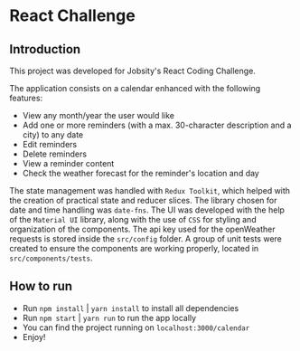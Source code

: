 # React Challenge

## Introduction

This project was developed for Jobsity's React Coding Challenge.

The application consists on a calendar enhanced with the following features:

- View any month/year the user would like
- Add one or more reminders (with a max. 30-character description and a city) to any date
- Edit reminders
- Delete reminders
- View a reminder content
- Check the weather forecast for the reminder's location and day

The state management was handled with `Redux Toolkit`, which helped with the creation of practical state and reducer slices. The library chosen for date and time handling was `date-fns`. The UI was developed with the help of the `Material UI` library, along with the use of `CSS` for styling and organization of the components. The api key used for the openWeather requests is stored inside the `src/config` folder. A group of unit tests were created to ensure the components are working properly, located in `src/components/tests`.

## How to run

- Run `npm install` | `yarn install` to install all dependencies
- Run `npm start` | `yarn run` to run the app locally
- You can find the project running on `localhost:3000/calendar`
- Enjoy!
